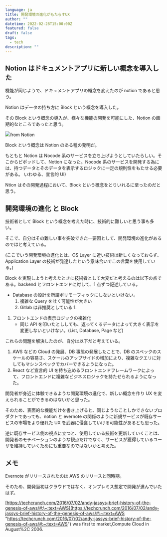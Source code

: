 ```yaml
---
language: ja
title: 開発環境の進化がもたらすUX
author: ""
datetime: 2022-02-28T15:00:00Z
featured: false
draft: false
tags:
  - tech
description: ""
---
```


## Notion はドキュメントアプリに新しい概念を導入した

機能が同じようで、ドキュメントアプリの概念を変えたのが notion であると思う。

Notion はデータの持ち方に Block という概念を導入した。

その Block という概念の導入が、様々な機能の開発を可能にした、Notion の画期的なところであったと思う。

![](/assets/images/contents/2022-12-03-block-by-block.webp)from Notion

Block という概念は Notion のある種の発明だ。

もともと Notion は Nocode 系のサービスを立ち上げようとしていたらしい。そこからピポッドして、Notion になった。Nocode 系のサービスを開発する為には、持つデータとそのデータを表示するロジックに一定の規則性をもたせる必要がある。 いわゆる、宣言的 UI)

Ntion はその開発過程において、Block という概念をとりいれるに至ったのだと思う。

## 開発環境の進化 と Block

技術者として Block という概念を考えた時に、技術的に難しいと思う事も多い。

そこで、自分はその難しい事を突破できた一要因として、開発環境の進化があるのではと考えている。

(ここでいう開発環境の進化とは、OS Layer に近い技術は新しくなっておらず、Application Layer の技術が発達したという意味合いでこの言葉を使用している。)

Block を実現しようと考えたときに技術者として大変だと考えるのは以下の点である。backend とフロントエンドに対して、1 点ずつ記述している。

- Database の設計を所謂ポリモーフィックにしないといけない。
  1. 複雑な Query を吐く可能性が大きい
  2. Gitlab は非推奨としている 1.

1. フロントエンドの表示ロジックの複雑化
   - 同じ API を叩いたとししても、返ってくるデータによって大きく表示を変更しないといけない。(List, Database, Page など)

これらの問題を解決したのが、自分は以下だと考えている。

1. AWS などの Cloud の発展、DB 事態の発展したことで、DB のスペックのスケールの容易さ、スケールのアップサイドの増加により、複雑なクエリに対してもマシンスペックでカバーできるようになった。
2. React など宣言的 UI を持ち込めるフロントエンドフレームワークによって、フロントエンドに複雑なビジネスロジックを持たせられるようになった。

開発者が身近に体験できるような開発環境の進化で、新しい概念を作り UX を変えられることができるのはないかと思った。

そのため、表面的な機能だけを書き上げると、同じようなことしかできないプロダクトであっても、notion と evernote の関係のように新規サービスが既存サービスの市場をより優れた UX を武器に侵食していける可能性があるとも思った。

逆に既存サービス側の視点に立つと、使用している技術を更新していくことは、開発者のモチベーションのような観点だけでなく、サービスが獲得しているユーザを維持していくためにも重要なのではないかと考えた。

## メモ

Evernote がリリースされたのは AWS のリリースと同時期。

そのため、開発当初はクラウドではなく、オンプレミス想定で開発が進んでいたはず。

[https://techcrunch.com/2016/07/02/andy-jassys-brief-history-of-the-genesis-of-aws/#:\~:text=AWS](https://techcrunch.com/2016/07/02/andy-jassys-brief-history-of-the-genesis-of-aws/#:~:text=AWS "https://techcrunch.com/2016/07/02/andy-jassys-brief-history-of-the-genesis-of-aws/#:~:text=AWS") was first to market,Compute Cloud in August%2C 2006.
